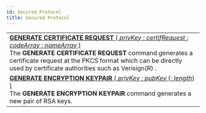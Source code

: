 ```yaml
---
id: Secured_Protocol
title: Secured Protocol
---
```

||
|---|
|[**GENERATE CERTIFICATE REQUEST** ( *privKey* ; *certifRequest* ; *codeArray* ; *nameArray* )](../../commands-legacy/generate-certificate-request)<br/>The **GENERATE CERTIFICATE REQUEST** command generates a certificate request at the PKCS format which can be directly used by certificate authorities such as Verisign(R) .|
|[**GENERATE ENCRYPTION KEYPAIR** ( *privKey* ; *pubKey* {; *length*} )](../../commands-legacy/generate-encryption-keypair)<br/>The **GENERATE ENCRYPTION KEYPAIR** command generates a new pair of RSA keys.|
